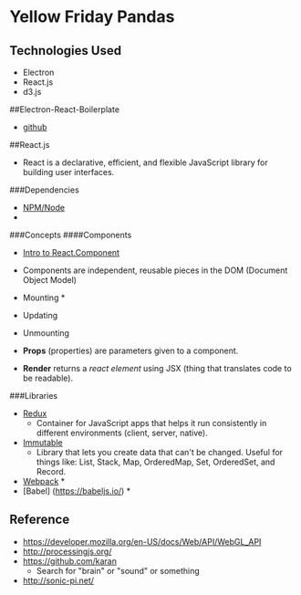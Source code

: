 # Yellow Friday Pandas
## Technologies Used
* Electron
* React.js
* d3.js

##Electron-React-Boilerplate
* [github](https://github.com/chentsulin/electron-react-boilerplate)

##React.js
* React is a declarative, efficient, and flexible JavaScript library for building user interfaces.

###Dependencies
* [NPM/Node](https://nodejs.org/en/download/)
* 

###Concepts
####Components
* [Intro to React.Component](https://facebook.github.io/react/docs/react-component.html)

* Components are independent, reusable pieces in the DOM (Document Object Model)
* Mounting
   * 
* Updating
* Unmounting

* **Props** (properties) are parameters given to a component.

* **Render** returns a *react element* using JSX (thing that translates code to be readable).

###Libraries
* [Redux](http://redux.js.org/)
   * Container for JavaScript apps that helps it run consistently in different environments (client, server, native).
* [Immutable](https://facebook.github.io/immutable-js/)
   * Library that lets you create data that can't be changed. Useful for things like: List, Stack, Map, OrderedMap, Set, OrderedSet, and Record.
* [Webpack](https://webpack.js.org/)
   * 
* [Babel] (https://babeljs.io/)
   *

## Reference
* https://developer.mozilla.org/en-US/docs/Web/API/WebGL_API
* http://processingjs.org/
* https://github.com/karan
   * Search for "brain" or "sound" or something
* http://sonic-pi.net/
